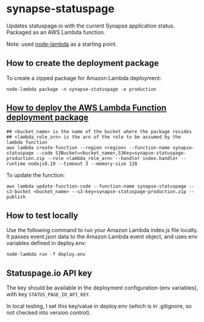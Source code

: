 # synapse-statuspage
Updates statuspage.io with the current Synapse application status.  Packaged as an AWS Lambda function.

Note: used [node-lambda](https://github.com/motdotla/node-lambda) as a starting point.
## How to create the deployment package
To create a zipped package for Amazon Lambda deployment:
```
node-lambda package -n synapse-statuspage -e production
```
## [How to deploy the AWS Lambda Function deployment package](http://docs.aws.amazon.com/lambda/latest/dg/vpc-rds-upload-deployment-pkg.html)
```
## <bucket_name> is the name of the bucket where the package resides
## <lambda_role_arn> is the arn of the role to be assumed by the lambda function
aws lambda create-function --region <region> --function-name synapse-statuspage --code S3Bucket=<bucket_name>,S3Key=synapse-statuspage-production.zip --role <lambda_role_arn> --handler index.handler --runtime nodejs8.10 --timeout 3 --memory-size 128
```

To update the function:
```
aws lambda update-function-code --function-name synapse-statuspage --s3-bucket <bucket_name> --s3-key=synapse-statuspage-production.zip --publish
```
## How to test locally
Use the following command to run your Amazon Lambda index.js file locally. It passes event.json data to the Amazon Lambda event object, and uses env variables defined in deploy.env:
```
node-lambda run -f deploy.env
```

## Statuspage.io API key
The key should be available in the deployment configuration (env variables), with key `STATUS_PAGE_IO_API_KEY`.

In local testing, I set this key/value in deploy.env (which is in .gitignore, so not checked into version control).
